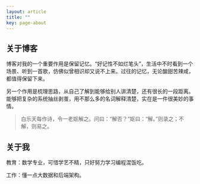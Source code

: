 ```yaml
---
layout: article
title: ""
key: page-about
---
```


## 关于博客

博客对我的一个重要作用是保留记忆。“好记性不如烂笔头”，生活中不时看到一个场景、听到一首歌，仿佛似曾相识却又说不上来。过往的记忆，无论酸甜苦辣咸，都值得保留下来。

另一个作用是梳理思路，从自己了解到能够给别人讲清楚，还有很长的一段距离。能够把复杂的系统抽丝剥茧，用不那么多的名词解释清楚，实在是一件很美妙的事情。

> 白乐天每作诗，令一老妪解之。问曰：“解否？”妪曰：“解。”则录之；不解，则易之。

## 关于我

教育：数学专业，可惜学艺不精，只好努力学习编程混饭吃。

工作：懂一点大数据和后端架构。
